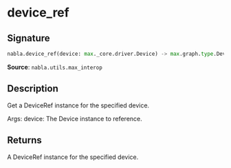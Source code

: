# device_ref

## Signature

```python
nabla.device_ref(device: max._core.driver.Device) -> max.graph.type.DeviceRef
```

**Source**: `nabla.utils.max_interop`

## Description

Get a DeviceRef instance for the specified device.

Args:
    device: The Device instance to reference.

## Returns

A DeviceRef instance for the specified device.
